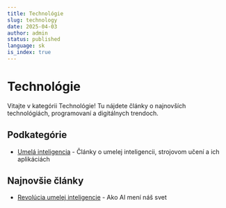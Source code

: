 ```yaml
---
title: Technológie
slug: technology
date: 2025-04-03
author: admin
status: published
language: sk
is_index: true
---
```


# Technológie

Vitajte v kategórii Technológie! Tu nájdete články o najnovších technológiách, programovaní a digitálnych trendoch.

## Podkategórie

- [Umelá inteligencia](/blog/technology/ai) - Články o umelej inteligencii, strojovom učení a ich aplikáciách

## Najnovšie články

- [Revolúcia umelej inteligencie](/blog/technology/ai-revolution) - Ako AI mení náš svet

